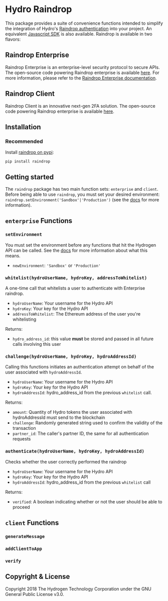# Hydro Raindrop
This package provides a suite of convenience functions intended to simplify the integration of Hydro's [Raindrop authentication](https://www.hydrogenplatform.com/hydro) into your project. An equivalent [Javascript SDK](https://github.com/hydrogen-dev/raindrop-sdk-js) is also available. Raindrop is available in two flavors:

## Raindrop Enterprise
Raindrop Enterprise is an enterprise-level security protocol to secure APIs. The open-source code powering Raindrop enterprise is available [here](https://github.com/hydrogen-dev/smart-contracts/tree/master/hydro-token-and-raindrop-enterprise). For more information, please refer to the [Raindrop Enterprise documentation](https://www.hydrogenplatform.com/docs/hydro/v1/#Raindrop).

## Raindrop Client
Raindrop Client is an innovative next-gen 2FA solution. The open-source code powering Raindrop enterprise is available [here](https://github.com/hydrogen-dev/smart-contracts/tree/master/raindrop-client).

## Installation
### Recommended
Install [raindrop on pypi](https://pypi.org/project/raindrop/):
```
pip install raindrop
```

## Getting started
The `raindrop` package has two main function sets: `enterprise` and `client`. Before being able to use `raindrop`, you must set your desired environment: `raindrop.setEnvironment('Sandbox'|'Production')` (see the [docs](https://www.hydrogenplatform.com/docs/hydro/v1/#Testnet) for more information).

## `enterprise` Functions
### `setEnvironment`
You must set the environment before any functions that hit the Hydrogen API can be called. See the [docs](https://www.hydrogenplatform.com/docs/hydro/v1/#Testnet) for more information about what this means.
- `newEnvironment`: `'Sandbox'` or `'Production'`
### `whitelist(hydroUserName, hydroKey, addressToWhitelist)`
A one-time call that whitelists a user to authenticate with Enterprise raindrop.
- `hydroUserName`: Your username for the Hydro API
- `hydroKey`: Your key for the Hydro API
- `addressToWhitelist`: The Ethereum address of the user you're whitelisting

Returns:
- `hydro_address_id`: this value **must** be stored and passed in all future calls involving this user
### `challenge(hydroUserName, hydroKey, hydroAddressId)`
Calling this functions initiates an authentication attempt on behalf of the user associated with `hydroAddressId`.
- `hydroUserName`: Your username for the Hydro API
- `hydroKey`: Your key for the Hydro API
- `hydroAddressId`: hydro_address_id from the previous `whitelist` call.

Returns:
- `amount`: Quantity of Hydro tokens the user associated with hydroAddressId must send to the blockchain
- `challenge`: Randomly generated string used to confirm the validity of the transaction
- `partner_id`: The caller's partner ID, the same for all authentication requests
### `authenticate(hydroUserName, hydroKey, hydroAddressId)`
Checks whether the user correctly performed the raindrop
- `hydroUserName`: Your username for the Hydro API
- `hydroKey`: Your key for the Hydro API
- `hydroAddressId`: hydro_address_id from the previous `whitelist` call

Returns:
- `verified`: A boolean indicating whether or not the user should be able to proceed

## `client` Functions
### `generateMessage`
### `addClientToApp`
### `verify`

## Copyright & License
Copyright 2018 The Hydrogen Technology Corporation under the GNU General Public License v3.0.
